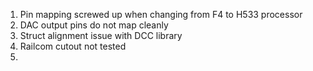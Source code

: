 1. Pin mapping screwed up when changing from F4 to H533 processor
2. DAC output pins do not map cleanly
3. Struct alignment issue with DCC library
4. Railcom cutout not tested
5. 
